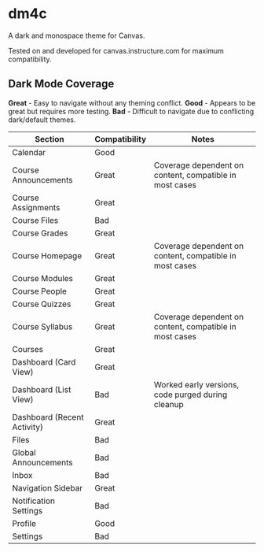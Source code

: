 # dm4c

A dark and monospace theme for Canvas.

Tested on and developed for canvas.instructure.com for maximum compatibility.

## Dark Mode Coverage

**Great** - Easy to navigate without any theming conflict.
**Good** - Appears to be great but requires more testing.
**Bad** - Difficult to navigate due to conflicting dark/default themes.

| Section                     | Compatibility | Notes                                                   |
| --------------------------- | ------------- | ------------------------------------------------------- |
| Calendar                    | Good          |                                                         |
| Course Announcements        | Great         | Coverage dependent on content, compatible in most cases |
| Course Assignments          | Great         |                                                         |
| Course Files                | Bad           |                                                         |
| Course Grades               | Great         |                                                         |
| Course Homepage             | Great         | Coverage dependent on content, compatible in most cases |
| Course Modules              | Great         |                                                         |
| Course People               | Great         |                                                         |
| Course Quizzes              | Great         |                                                         |
| Course Syllabus             | Great         | Coverage dependent on content, compatible in most cases |
| Courses                     | Great         |                                                         |
| Dashboard (Card View)       | Great         |                                                         |
| Dashboard (List View)       | Bad           | Worked early versions, code purged during cleanup       |
| Dashboard (Recent Activity) | Great         |                                                         |
| Files                       | Bad           |                                                         |
| Global Announcements        | Bad           |                                                         |
| Inbox                       | Bad           |                                                         |
| Navigation Sidebar          | Great         |                                                         |
| Notification Settings       | Bad           |                                                         |
| Profile                     | Good          |                                                         |
| Settings                    | Bad           |                                                         |

